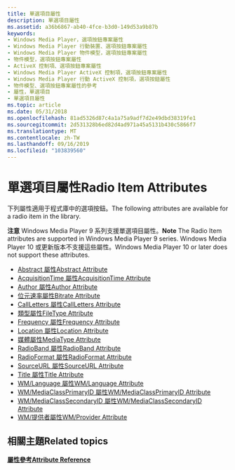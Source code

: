 ```yaml
---
title: 單選項目屬性
description: 單選項目屬性
ms.assetid: a36b6867-ab40-4fce-b3d0-149d53a9b87b
keywords:
- Windows Media Player，選項按鈕專案屬性
- Windows Media Player 行動裝置、選項按鈕專案屬性
- Windows Media Player 物件模型，選項按鈕專案屬性
- 物件模型，選項按鈕專案屬性
- ActiveX 控制項、選項按鈕專案屬性
- Windows Media Player ActiveX 控制項，選項按鈕專案屬性
- Windows Media Player 行動 ActiveX 控制項，選項按鈕屬性
- 物件模型、選項按鈕專案屬性的參考
- 屬性，單選項目
- 單選項目屬性
ms.topic: article
ms.date: 05/31/2018
ms.openlocfilehash: 81ad5326d87c4a1a75a9adf7d2e49dbd38319fe1
ms.sourcegitcommit: 2d531328b6ed82d4ad971a45a5131b430c5866f7
ms.translationtype: MT
ms.contentlocale: zh-TW
ms.lasthandoff: 09/16/2019
ms.locfileid: "103839560"
---
```

# <a name="radio-item-attributes"></a><span data-ttu-id="101e5-113">單選項目屬性</span><span class="sxs-lookup"><span data-stu-id="101e5-113">Radio Item Attributes</span></span>

<span data-ttu-id="101e5-114">下列屬性適用于程式庫中的選項按鈕。</span><span class="sxs-lookup"><span data-stu-id="101e5-114">The following attributes are available for a radio item in the library.</span></span>

<span data-ttu-id="101e5-115">**注意** Windows Media Player 9 系列支援單選項目屬性。</span><span class="sxs-lookup"><span data-stu-id="101e5-115">**Note** The Radio Item attributes are supported in Windows Media Player 9 series.</span></span> <span data-ttu-id="101e5-116">Windows Media Player 10 或更新版本不支援這些屬性。</span><span class="sxs-lookup"><span data-stu-id="101e5-116">Windows Media Player 10 or later does not support these attributes.</span></span>

-   [<span data-ttu-id="101e5-117">Abstract 屬性</span><span class="sxs-lookup"><span data-stu-id="101e5-117">Abstract Attribute</span></span>](abstract-attribute.md)
-   [<span data-ttu-id="101e5-118">AcquisitionTime 屬性</span><span class="sxs-lookup"><span data-stu-id="101e5-118">AcquisitionTime Attribute</span></span>](acquisitiontime-attribute.md)
-   [<span data-ttu-id="101e5-119">Author 屬性</span><span class="sxs-lookup"><span data-stu-id="101e5-119">Author Attribute</span></span>](author-attribute.md)
-   [<span data-ttu-id="101e5-120">位元速率屬性</span><span class="sxs-lookup"><span data-stu-id="101e5-120">Bitrate Attribute</span></span>](bitrate-attribute.md)
-   [<span data-ttu-id="101e5-121">CallLetters 屬性</span><span class="sxs-lookup"><span data-stu-id="101e5-121">CallLetters Attribute</span></span>](callletters-attribute.md)
-   [<span data-ttu-id="101e5-122">類型屬性</span><span class="sxs-lookup"><span data-stu-id="101e5-122">FileType Attribute</span></span>](filetype-attribute.md)
-   [<span data-ttu-id="101e5-123">Frequency 屬性</span><span class="sxs-lookup"><span data-stu-id="101e5-123">Frequency Attribute</span></span>](frequency-attribute.md)
-   [<span data-ttu-id="101e5-124">Location 屬性</span><span class="sxs-lookup"><span data-stu-id="101e5-124">Location Attribute</span></span>](location-attribute.md)
-   [<span data-ttu-id="101e5-125">媒體屬性</span><span class="sxs-lookup"><span data-stu-id="101e5-125">MediaType Attribute</span></span>](mediatype-attribute.md)
-   [<span data-ttu-id="101e5-126">RadioBand 屬性</span><span class="sxs-lookup"><span data-stu-id="101e5-126">RadioBand Attribute</span></span>](radioband-attribute.md)
-   [<span data-ttu-id="101e5-127">RadioFormat 屬性</span><span class="sxs-lookup"><span data-stu-id="101e5-127">RadioFormat Attribute</span></span>](radioformat-attribute.md)
-   [<span data-ttu-id="101e5-128">SourceURL 屬性</span><span class="sxs-lookup"><span data-stu-id="101e5-128">SourceURL Attribute</span></span>](sourceurl-attribute.md)
-   [<span data-ttu-id="101e5-129">Title 屬性</span><span class="sxs-lookup"><span data-stu-id="101e5-129">Title Attribute</span></span>](title-attribute.md)
-   [<span data-ttu-id="101e5-130">WM/Language 屬性</span><span class="sxs-lookup"><span data-stu-id="101e5-130">WM/Language Attribute</span></span>](wm-language-attribute.md)
-   [<span data-ttu-id="101e5-131">WM/MediaClassPrimaryID 屬性</span><span class="sxs-lookup"><span data-stu-id="101e5-131">WM/MediaClassPrimaryID Attribute</span></span>](wm-mediaclassprimaryid-attribute.md)
-   [<span data-ttu-id="101e5-132">WM/MediaClassSecondaryID 屬性</span><span class="sxs-lookup"><span data-stu-id="101e5-132">WM/MediaClassSecondaryID Attribute</span></span>](wm-mediaclasssecondaryid-attribute.md)
-   [<span data-ttu-id="101e5-133">WM/提供者屬性</span><span class="sxs-lookup"><span data-stu-id="101e5-133">WM/Provider Attribute</span></span>](wm-provider-attribute.md)

## <a name="related-topics"></a><span data-ttu-id="101e5-134">相關主題</span><span class="sxs-lookup"><span data-stu-id="101e5-134">Related topics</span></span>

<dl> <dt>

[<span data-ttu-id="101e5-135">**屬性參考**</span><span class="sxs-lookup"><span data-stu-id="101e5-135">**Attribute Reference**</span></span>](attribute-reference.md)
</dt> </dl>

 

 




